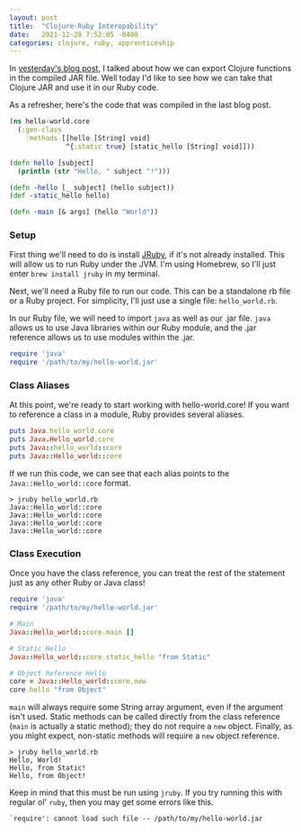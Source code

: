 ```yaml
---
layout: post
title:  "Clojure-Ruby Interopability"
date:   2021-12-28 7:52:05 -0400
categories: clojure, ruby, apprenticeship
---
```


In [yesterday's blog post][clojure-compilation], I talked about how we can 
export Clojure functions in the compiled JAR file. Well today I'd like to see
how we can take that Clojure JAR and use it in our Ruby code.

As a refresher, here's the code that was compiled in the last blog post.

````clojure
(ns hello-world.core
  (:gen-class
    :methods [[hello [String] void]
              ^{:static true} [static_hello [String] void]]))

(defn hello [subject]
  (println (str "Hello, " subject "!")))

(defn -hello [_ subject] (hello subject))
(def -static_hello hello)

(defn -main [& args] (hello "World"))
````

### Setup

First thing we'll need to do is install [JRuby][jruby], if it's not 
already installed. This will allow us to run Ruby under the JVM. I'm 
using Homebrew, so I'll just enter `brew install jruby` in my terminal.

Next, we'll need a Ruby file to run our code. This can be a standalone 
rb file or a Ruby project. For simplicity, I'll just use a single file:
`hello_world.rb`.

In our Ruby file, we will need to import `java` as well as our .jar file.
`java` allows us to use Java libraries within our Ruby module, and the 
.jar reference allows us to use modules within the .jar.

````ruby
require 'java'
require '/path/to/my/hello-world.jar'
````

### Class Aliases

At this point, we're ready to start working with hello-world.core!
If you want to reference a class in a module, Ruby provides several 
aliases.

````ruby
puts Java.hello_world.core
puts Java.Hello_world.core
puts Java::hello_world::core
puts Java::Hello_world::core
````

If we run this code, we can see that each alias points to the 
`Java::Hello_world::core` format.

````
> jruby hello_world.rb
Java::Hello_world::core
Java::Hello_world::core
Java::Hello_world::core
Java::Hello_world::core
````

### Class Execution

Once you have the class reference, you can treat the rest of the statement
just as any other Ruby or Java class!

````ruby
require 'java'
require '/path/to/my/hello-world.jar'

# Main
Java::Hello_world::core.main []

# Static Hello
Java::Hello_world::core.static_hello "from Static"

# Object Reference Hello
core = Java::Hello_world::core.new
core.hello "from Object"
````

`main` will always require some String array argument, even if the argument
isn't used. Static methods can be called directly from the class reference 
(`main` is actually a static method); they do not require a `new` object.
Finally, as you might expect, non-static methods will require a `new` object
reference.

````
> jruby hello_world.rb
Hello, World!
Hello, from Static!
Hello, from Object!
````

Keep in mind that this must be run using `jruby`. If you try running this
with regular ol' `ruby`, then you may get some errors like this.

````
`require': cannot load such file -- /path/to/my/hello-world.jar
````

[clojure-compilation]: https://brandoncorrea.dev/clojure/java/apprenticeship/2021/12/27/more-on-clojure-compilation.html
[jruby]: https://github.com/jruby/jruby